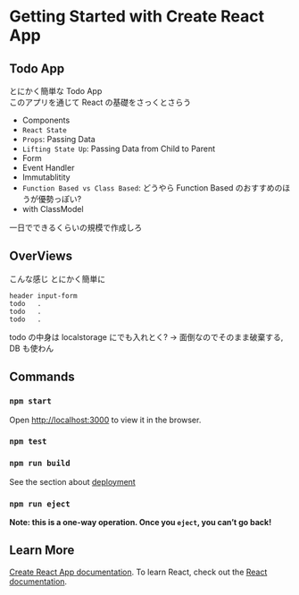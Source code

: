 # Getting Started with Create React App

## Todo App

とにかく簡単な Todo App<br>
このアプリを通じて React の基礎をさっくとさらう<br>

- Components
- `React State`
- `Props`: Passing Data
- `Lifting State Up`: Passing Data from Child to Parent
- Form
- Event Handler
- Immutablitity
- `Function Based vs Class Based`: どうやら Function Based のおすすめのほうが優勢っぽい?
- with ClassModel

一日でできるくらいの規模で作成しろ<br>

## OverViews

こんな感じ とにかく簡単に

```
header input-form
todo   .
todo   .
todo   .
```

todo の中身は localstorage にでも入れとく? -> 面倒なのでそのまま破棄する, DB も使わん<br>

## Commands

### `npm start`

Open [http://localhost:3000](http://localhost:3000) to view it in the browser.

### `npm test`

### `npm run build`

See the section about [deployment](https://facebook.github.io/create-react-app/docs/deployment)

### `npm run eject`

**Note: this is a one-way operation. Once you `eject`, you can’t go back!**

## Learn More

[Create React App documentation](https://facebook.github.io/create-react-app/docs/getting-started).
To learn React, check out the [React documentation](https://reactjs.org/).

